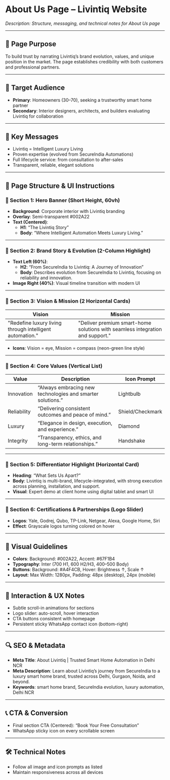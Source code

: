 # About Us Page – Livintiq Website

_Description: Structure, messaging, and technical notes for About Us page_

---

## 🏢 Page Purpose

To build trust by narrating Livintiq’s brand evolution, values, and unique position in the market. The page establishes credibility with both customers and professional partners.

---

## 👥 Target Audience

- **Primary**: Homeowners (30–70), seeking a trustworthy smart home partner
- **Secondary**: Interior designers, architects, and builders evaluating Livintiq for collaboration

---

## 🔑 Key Messages

- Livintiq = Intelligent Luxury Living
- Proven expertise (evolved from SecureIndia Automations)
- Full lifecycle service: from consultation to after-sales
- Transparent, reliable, elegant solutions

---

## 🧱 Page Structure & UI Instructions

### 🔹 Section 1: Hero Banner (Short Height, 60vh)

- **Background**: Corporate interior with Livintiq branding
- **Overlay**: Semi-transparent #002A22
- **Text (Centered)**:
  - **H1**: “The Livintiq Story”
  - **Body**: “Where Intelligent Automation Meets Luxury Living.”

---

### 🔹 Section 2: Brand Story & Evolution (2-Column Highlight)

- **Text Left (60%)**:
  - **H2**: “From SecureIndia to Livintiq: A Journey of Innovation”
  - **Body**: Describes evolution from SecureIndia to Livintiq, focusing on reliability and innovation.
- **Image Right (40%)**: Visual timeline transition with modern UI

---

### 🔹 Section 3: Vision & Mission (2 Horizontal Cards)

| Vision             | Mission                                                                   |
|--------------------|---------------------------------------------------------------------------|
| "Redefine luxury living through intelligent automation." | "Deliver premium smart-home solutions with seamless integration and support." |

- **Icons**: Vision = eye, Mission = compass (neon-green line style)

---

### 🔹 Section 4: Core Values (Vertical List)

| Value      | Description                                                       | Icon Prompt       |
|------------|-------------------------------------------------------------------|-------------------|
| Innovation | “Always embracing new technologies and smarter solutions.”        | Lightbulb         |
| Reliability| “Delivering consistent outcomes and peace of mind.”              | Shield/Checkmark  |
| Luxury     | “Elegance in design, execution, and experience.”                 | Diamond           |
| Integrity  | “Transparency, ethics, and long-term relationships.”             | Handshake         |

---

### 🔹 Section 5: Differentiator Highlight (Horizontal Card)

- **Heading**: “What Sets Us Apart?”
- **Body**: Livintiq is multi-brand, lifecycle-integrated, with strong execution across planning, installation, and support.
- **Visual**: Expert demo at client home using digital tablet and smart UI

---

### 🔹 Section 6: Certifications & Partnerships (Logo Slider)

- **Logos**: Yale, Godrej, Qubo, TP-Link, Netgear, Alexa, Google Home, Siri
- **Effect**: Grayscale logos turning colored on hover

---

## 🎨 Visual Guidelines

- **Colors**: Background: #002A22, Accent: #67F1B4
- **Typography**: Inter (700 H1, 600 H2/H3, 400–500 Body)
- **Buttons**: Background: #A4F4CB, Hover: Brightness ↑, Scale ↑
- **Layout**: Max Width: 1280px, Padding: 48px (desktop), 24px (mobile)

---

## 🧭 Interaction & UX Notes

- Subtle scroll-in animations for sections
- Logo slider: auto-scroll, hover interaction
- CTA buttons consistent with homepage
- Persistent sticky WhatsApp contact icon (bottom-right)

---

## 🔍 SEO & Metadata

- **Meta Title**: About Livintiq | Trusted Smart Home Automation in Delhi NCR
- **Meta Description**: Learn about Livintiq’s journey from SecureIndia to a luxury smart home brand, trusted across Delhi, Gurgaon, Noida, and beyond.
- **Keywords**: smart home brand, SecureIndia evolution, luxury automation, Delhi NCR

---

## 📞 CTA & Conversion

- Final section CTA (Centered): “Book Your Free Consultation”
- WhatsApp sticky icon on every scrollable screen

---

## 🛠 Technical Notes

- Follow all image and icon prompts as listed
- Maintain responsiveness across all devices
